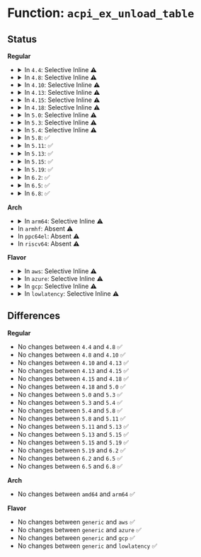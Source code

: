 # Function: <code>acpi_ex_unload_table</code>

## Status
<b>Regular</b>
<ul>
<li>
<details>
<summary>In <code>4.4</code>: Selective Inline ⚠️</summary>

```c
acpi_status acpi_ex_unload_table(union acpi_operand_object *ddb_handle);
```

**Collision:** Unique Global

**Inline:** Selective

**Transformation:** False

**Instances:**

```
In drivers/acpi/acpica/exconfig.c (ffffffff81493ed5)
Location: drivers/acpi/acpica/exconfig.c:556
Inline: True
Direct callers:
  - drivers/acpi/acpica/exconfig.c:acpi_ex_load_table_op
  - drivers/acpi/acpica/exconfig.c:acpi_ex_load_op
  - drivers/acpi/acpica/exoparg1.c:acpi_ex_opcode_1A_0T_0R
```
**Symbols:**

```
ffffffff81493ed5-ffffffff81493fb5: acpi_ex_unload_table (STB_GLOBAL)
```
</details>
</li>
<li>
<details>
<summary>In <code>4.8</code>: Selective Inline ⚠️</summary>

```c
acpi_status acpi_ex_unload_table(union acpi_operand_object *ddb_handle);
```

**Collision:** Unique Global

**Inline:** Selective

**Transformation:** False

**Instances:**

```
In drivers/acpi/acpica/exconfig.c (ffffffff814e303c)
Location: drivers/acpi/acpica/exconfig.c:558
Inline: True
Direct callers:
  - drivers/acpi/acpica/exconfig.c:acpi_ex_load_op
  - drivers/acpi/acpica/exconfig.c:acpi_ex_load_table_op
  - drivers/acpi/acpica/exoparg1.c:acpi_ex_opcode_1A_0T_0R
```
**Symbols:**

```
ffffffff814e303c-ffffffff814e311c: acpi_ex_unload_table (STB_GLOBAL)
```
</details>
</li>
<li>
<details>
<summary>In <code>4.10</code>: Selective Inline ⚠️</summary>

```c
acpi_status acpi_ex_unload_table(union acpi_operand_object *ddb_handle);
```

**Collision:** Unique Global

**Inline:** Selective

**Transformation:** False

**Instances:**

```
In drivers/acpi/acpica/exconfig.c (ffffffff81505967)
Location: drivers/acpi/acpica/exconfig.c:497
Inline: True
Direct callers:
  - drivers/acpi/acpica/exconfig.c:acpi_ex_load_op
  - drivers/acpi/acpica/exconfig.c:acpi_ex_load_table_op
  - drivers/acpi/acpica/exoparg1.c:acpi_ex_opcode_1A_0T_0R
```
**Symbols:**

```
ffffffff81505967-ffffffff815059d1: acpi_ex_unload_table (STB_GLOBAL)
```
</details>
</li>
<li>
<details>
<summary>In <code>4.13</code>: Selective Inline ⚠️</summary>

```c
acpi_status acpi_ex_unload_table(union acpi_operand_object *ddb_handle);
```

**Collision:** Unique Global

**Inline:** Selective

**Transformation:** False

**Instances:**

```
In drivers/acpi/acpica/exconfig.c (ffffffff81515f72)
Location: drivers/acpi/acpica/exconfig.c:497
Inline: True
Direct callers:
  - drivers/acpi/acpica/exconfig.c:acpi_ex_load_op
  - drivers/acpi/acpica/exconfig.c:acpi_ex_load_table_op
  - drivers/acpi/acpica/exoparg1.c:acpi_ex_opcode_1A_0T_0R
```
**Symbols:**

```
ffffffff81515f72-ffffffff81515fdc: acpi_ex_unload_table (STB_GLOBAL)
```
</details>
</li>
<li>
<details>
<summary>In <code>4.15</code>: Selective Inline ⚠️</summary>

```c
acpi_status acpi_ex_unload_table(union acpi_operand_object *ddb_handle);
```

**Collision:** Unique Global

**Inline:** Selective

**Transformation:** False

**Instances:**

```
In drivers/acpi/acpica/exconfig.c (ffffffff81560c69)
Location: drivers/acpi/acpica/exconfig.c:497
Inline: True
Direct callers:
  - drivers/acpi/acpica/exconfig.c:acpi_ex_load_op
  - drivers/acpi/acpica/exconfig.c:acpi_ex_load_table_op
  - drivers/acpi/acpica/exoparg1.c:acpi_ex_opcode_1A_0T_0R
```
**Symbols:**

```
ffffffff81560c69-ffffffff81560d35: acpi_ex_unload_table (STB_GLOBAL)
```
</details>
</li>
<li>
<details>
<summary>In <code>4.18</code>: Selective Inline ⚠️</summary>

```c
acpi_status acpi_ex_unload_table(union acpi_operand_object *ddb_handle);
```

**Collision:** Unique Global

**Inline:** Selective

**Transformation:** False

**Instances:**

```
In drivers/acpi/acpica/exconfig.c (ffffffff81597914)
Location: drivers/acpi/acpica/exconfig.c:477
Inline: True
Direct callers:
  - drivers/acpi/acpica/exconfig.c:acpi_ex_load_op
  - drivers/acpi/acpica/exconfig.c:acpi_ex_load_table_op
  - drivers/acpi/acpica/exoparg1.c:acpi_ex_opcode_1A_0T_0R
```
**Symbols:**

```
ffffffff81597914-ffffffff815979fd: acpi_ex_unload_table (STB_GLOBAL)
```
</details>
</li>
<li>
<details>
<summary>In <code>5.0</code>: Selective Inline ⚠️</summary>

```c
acpi_status acpi_ex_unload_table(union acpi_operand_object *ddb_handle);
```

**Collision:** Unique Global

**Inline:** Selective

**Transformation:** False

**Instances:**

```
In drivers/acpi/acpica/exconfig.c (ffffffff815b0018)
Location: drivers/acpi/acpica/exconfig.c:477
Inline: True
Direct callers:
  - drivers/acpi/acpica/exconfig.c:acpi_ex_load_op
  - drivers/acpi/acpica/exconfig.c:acpi_ex_load_table_op
  - drivers/acpi/acpica/exoparg1.c:acpi_ex_opcode_1A_0T_0R
```
**Symbols:**

```
ffffffff815b0018-ffffffff815b0101: acpi_ex_unload_table (STB_GLOBAL)
```
</details>
</li>
<li>
<details>
<summary>In <code>5.3</code>: Selective Inline ⚠️</summary>

```c
acpi_status acpi_ex_unload_table(union acpi_operand_object *ddb_handle);
```

**Collision:** Unique Global

**Inline:** Selective

**Transformation:** False

**Instances:**

```
In drivers/acpi/acpica/exconfig.c (ffffffff815e189f)
Location: drivers/acpi/acpica/exconfig.c:475
Inline: True
Direct callers:
  - drivers/acpi/acpica/exconfig.c:acpi_ex_load_op
  - drivers/acpi/acpica/exconfig.c:acpi_ex_load_table_op
  - drivers/acpi/acpica/exoparg1.c:acpi_ex_opcode_1A_0T_0R
```
**Symbols:**

```
ffffffff815e189f-ffffffff815e198c: acpi_ex_unload_table (STB_GLOBAL)
```
</details>
</li>
<li>
<details>
<summary>In <code>5.4</code>: Selective Inline ⚠️</summary>

```c
acpi_status acpi_ex_unload_table(union acpi_operand_object *ddb_handle);
```

**Collision:** Unique Global

**Inline:** Selective

**Transformation:** False

**Instances:**

```
In drivers/acpi/acpica/exconfig.c (ffffffff81602c34)
Location: drivers/acpi/acpica/exconfig.c:475
Inline: True
Direct callers:
  - drivers/acpi/acpica/exconfig.c:acpi_ex_load_op
  - drivers/acpi/acpica/exconfig.c:acpi_ex_load_table_op
  - drivers/acpi/acpica/exoparg1.c:acpi_ex_opcode_1A_0T_0R
```
**Symbols:**

```
ffffffff81602c34-ffffffff81602d21: acpi_ex_unload_table (STB_GLOBAL)
```
</details>
</li>
<li>
<details>
<summary>In <code>5.8</code>: ✅</summary>

```c
acpi_status acpi_ex_unload_table(union acpi_operand_object *ddb_handle);
```

**Collision:** Unique Global

**Inline:** No

**Transformation:** False

**Instances:**

```
In drivers/acpi/acpica/exconfig.c (ffffffff816aeeda)
Location: drivers/acpi/acpica/exconfig.c:475
Inline: False
Direct callers:
  - drivers/acpi/acpica/exconfig.c:acpi_ex_load_op
  - drivers/acpi/acpica/exconfig.c:acpi_ex_load_table_op
  - drivers/acpi/acpica/exoparg1.c:acpi_ex_opcode_1A_0T_0R
```
**Symbols:**

```
ffffffff816aeeda-ffffffff816aefc7: acpi_ex_unload_table (STB_GLOBAL)
```
</details>
</li>
<li>
<details>
<summary>In <code>5.11</code>: ✅</summary>

```c
acpi_status acpi_ex_unload_table(union acpi_operand_object *ddb_handle);
```

**Collision:** Unique Global

**Inline:** No

**Transformation:** False

**Instances:**

```
In drivers/acpi/acpica/exconfig.c (ffffffff816cc816)
Location: drivers/acpi/acpica/exconfig.c:475
Inline: False
Direct callers:
  - drivers/acpi/acpica/exconfig.c:acpi_ex_load_op
  - drivers/acpi/acpica/exconfig.c:acpi_ex_load_table_op
  - drivers/acpi/acpica/exoparg1.c:acpi_ex_opcode_1A_0T_0R
```
**Symbols:**

```
ffffffff816cc816-ffffffff816cc903: acpi_ex_unload_table (STB_GLOBAL)
```
</details>
</li>
<li>
<details>
<summary>In <code>5.13</code>: ✅</summary>

```c
acpi_status acpi_ex_unload_table(union acpi_operand_object *ddb_handle);
```

**Collision:** Unique Global

**Inline:** No

**Transformation:** False

**Instances:**

```
In drivers/acpi/acpica/exconfig.c (ffffffff816ae7e2)
Location: drivers/acpi/acpica/exconfig.c:475
Inline: False
Direct callers:
  - drivers/acpi/acpica/exconfig.c:acpi_ex_load_op
  - drivers/acpi/acpica/exconfig.c:acpi_ex_load_table_op
  - drivers/acpi/acpica/exoparg1.c:acpi_ex_opcode_1A_0T_0R
```
**Symbols:**

```
ffffffff816ae7e2-ffffffff816ae8cf: acpi_ex_unload_table (STB_GLOBAL)
```
</details>
</li>
<li>
<details>
<summary>In <code>5.15</code>: ✅</summary>

```c
acpi_status acpi_ex_unload_table(union acpi_operand_object *ddb_handle);
```

**Collision:** Unique Global

**Inline:** No

**Transformation:** False

**Instances:**

```
In drivers/acpi/acpica/exconfig.c (ffffffff817255a1)
Location: drivers/acpi/acpica/exconfig.c:475
Inline: False
Direct callers:
  - drivers/acpi/acpica/exconfig.c:acpi_ex_load_op
  - drivers/acpi/acpica/exconfig.c:acpi_ex_load_table_op
  - drivers/acpi/acpica/exoparg1.c:acpi_ex_opcode_1A_0T_0R
```
**Symbols:**

```
ffffffff817255a1-ffffffff8172568e: acpi_ex_unload_table (STB_GLOBAL)
```
</details>
</li>
<li>
<details>
<summary>In <code>5.19</code>: ✅</summary>

```c
acpi_status acpi_ex_unload_table(union acpi_operand_object *ddb_handle);
```

**Collision:** Unique Global

**Inline:** No

**Transformation:** False

**Instances:**

```
In drivers/acpi/acpica/exconfig.c (ffffffff81856168)
Location: drivers/acpi/acpica/exconfig.c:488
Inline: False
Direct callers:
  - drivers/acpi/acpica/exconfig.c:acpi_ex_load_table_op
  - drivers/acpi/acpica/exoparg1.c:acpi_ex_opcode_1A_0T_0R
```
**Symbols:**

```
ffffffff81856168-ffffffff81856264: acpi_ex_unload_table (STB_GLOBAL)
```
</details>
</li>
<li>
<details>
<summary>In <code>6.2</code>: ✅</summary>

```c
acpi_status acpi_ex_unload_table(union acpi_operand_object *ddb_handle);
```

**Collision:** Unique Global

**Inline:** No

**Transformation:** False

**Instances:**

```
In drivers/acpi/acpica/exconfig.c (ffffffff819912d0)
Location: drivers/acpi/acpica/exconfig.c:488
Inline: False
Direct callers:
  - drivers/acpi/acpica/exconfig.c:acpi_ex_load_table_op
  - drivers/acpi/acpica/exoparg1.c:acpi_ex_opcode_1A_0T_0R
```
**Symbols:**

```
ffffffff819912d0-ffffffff819913e1: acpi_ex_unload_table (STB_GLOBAL)
```
</details>
</li>
<li>
<details>
<summary>In <code>6.5</code>: ✅</summary>

```c
acpi_status acpi_ex_unload_table(union acpi_operand_object *ddb_handle);
```

**Collision:** Unique Global

**Inline:** No

**Transformation:** False

**Instances:**

```
In drivers/acpi/acpica/exconfig.c (ffffffff819d7dd0)
Location: drivers/acpi/acpica/exconfig.c:488
Inline: False
Direct callers:
  - drivers/acpi/acpica/exconfig.c:acpi_ex_load_table_op
  - drivers/acpi/acpica/exoparg1.c:acpi_ex_opcode_1A_0T_0R
```
**Symbols:**

```
ffffffff819d7dd0-ffffffff819d7ee1: acpi_ex_unload_table (STB_GLOBAL)
```
</details>
</li>
<li>
<details>
<summary>In <code>6.8</code>: ✅</summary>

```c
acpi_status acpi_ex_unload_table(union acpi_operand_object *ddb_handle);
```

**Collision:** Unique Global

**Inline:** No

**Transformation:** False

**Instances:**

```
In drivers/acpi/acpica/exconfig.c (ffffffff81a22ac0)
Location: drivers/acpi/acpica/exconfig.c:488
Inline: False
Direct callers:
  - drivers/acpi/acpica/exconfig.c:acpi_ex_load_table_op
  - drivers/acpi/acpica/exoparg1.c:acpi_ex_opcode_1A_0T_0R
```
**Symbols:**

```
ffffffff81a22ac0-ffffffff81a22bd1: acpi_ex_unload_table (STB_GLOBAL)
```
</details>
</li>
</ul>
<b>Arch</b>
<ul>
<li>
<details>
<summary>In <code>arm64</code>: Selective Inline ⚠️</summary>

```c
acpi_status acpi_ex_unload_table(union acpi_operand_object *ddb_handle);
```

**Collision:** Unique Global

**Inline:** Selective

**Transformation:** False

**Instances:**

```
In drivers/acpi/acpica/exconfig.c (ffff800010783a54)
Location: drivers/acpi/acpica/exconfig.c:475
Inline: True
Direct callers:
  - drivers/acpi/acpica/exconfig.c:acpi_ex_load_op
  - drivers/acpi/acpica/exconfig.c:acpi_ex_load_table_op
  - drivers/acpi/acpica/exoparg1.c:acpi_ex_opcode_1A_0T_0R
```
**Symbols:**

```
ffff800010783a54-ffff800010783b04: acpi_ex_unload_table (STB_GLOBAL)
```
</details>
</li>
<li>
In <code>armhf</code>: Absent ⚠️
</li>
<li>
In <code>ppc64el</code>: Absent ⚠️
</li>
<li>
In <code>riscv64</code>: Absent ⚠️
</li>
</ul>
<b>Flavor</b>
<ul>
<li>
<details>
<summary>In <code>aws</code>: Selective Inline ⚠️</summary>

```c
acpi_status acpi_ex_unload_table(union acpi_operand_object *ddb_handle);
```

**Collision:** Unique Global

**Inline:** Selective

**Transformation:** False

**Instances:**

```
In drivers/acpi/acpica/exconfig.c (ffffffff815e9dcd)
Location: drivers/acpi/acpica/exconfig.c:475
Inline: True
Direct callers:
  - drivers/acpi/acpica/exconfig.c:acpi_ex_load_op
  - drivers/acpi/acpica/exconfig.c:acpi_ex_load_table_op
  - drivers/acpi/acpica/exoparg1.c:acpi_ex_opcode_1A_0T_0R
```
**Symbols:**

```
ffffffff815e9dcd-ffffffff815e9e58: acpi_ex_unload_table (STB_GLOBAL)
```
</details>
</li>
<li>
<details>
<summary>In <code>azure</code>: Selective Inline ⚠️</summary>

```c
acpi_status acpi_ex_unload_table(union acpi_operand_object *ddb_handle);
```

**Collision:** Unique Global

**Inline:** Selective

**Transformation:** False

**Instances:**

```
In drivers/acpi/acpica/exconfig.c (ffffffff815d53eb)
Location: drivers/acpi/acpica/exconfig.c:475
Inline: True
Direct callers:
  - drivers/acpi/acpica/exconfig.c:acpi_ex_load_op
  - drivers/acpi/acpica/exconfig.c:acpi_ex_load_table_op
  - drivers/acpi/acpica/exoparg1.c:acpi_ex_opcode_1A_0T_0R
```
**Symbols:**

```
ffffffff815d53eb-ffffffff815d5476: acpi_ex_unload_table (STB_GLOBAL)
```
</details>
</li>
<li>
<details>
<summary>In <code>gcp</code>: Selective Inline ⚠️</summary>

```c
acpi_status acpi_ex_unload_table(union acpi_operand_object *ddb_handle);
```

**Collision:** Unique Global

**Inline:** Selective

**Transformation:** False

**Instances:**

```
In drivers/acpi/acpica/exconfig.c (ffffffff815f6f14)
Location: drivers/acpi/acpica/exconfig.c:475
Inline: True
Direct callers:
  - drivers/acpi/acpica/exconfig.c:acpi_ex_load_op
  - drivers/acpi/acpica/exconfig.c:acpi_ex_load_table_op
  - drivers/acpi/acpica/exoparg1.c:acpi_ex_opcode_1A_0T_0R
```
**Symbols:**

```
ffffffff815f6f14-ffffffff815f7001: acpi_ex_unload_table (STB_GLOBAL)
```
</details>
</li>
<li>
<details>
<summary>In <code>lowlatency</code>: Selective Inline ⚠️</summary>

```c
acpi_status acpi_ex_unload_table(union acpi_operand_object *ddb_handle);
```

**Collision:** Unique Global

**Inline:** Selective

**Transformation:** False

**Instances:**

```
In drivers/acpi/acpica/exconfig.c (ffffffff81610dc4)
Location: drivers/acpi/acpica/exconfig.c:475
Inline: True
Direct callers:
  - drivers/acpi/acpica/exconfig.c:acpi_ex_load_op
  - drivers/acpi/acpica/exconfig.c:acpi_ex_load_table_op
  - drivers/acpi/acpica/exoparg1.c:acpi_ex_opcode_1A_0T_0R
```
**Symbols:**

```
ffffffff81610dc4-ffffffff81610eb1: acpi_ex_unload_table (STB_GLOBAL)
```
</details>
</li>
</ul>

## Differences
<b>Regular</b>
<ul>
<li>
No changes between <code>4.4</code> and <code>4.8</code> ✅
</li>
<li>
No changes between <code>4.8</code> and <code>4.10</code> ✅
</li>
<li>
No changes between <code>4.10</code> and <code>4.13</code> ✅
</li>
<li>
No changes between <code>4.13</code> and <code>4.15</code> ✅
</li>
<li>
No changes between <code>4.15</code> and <code>4.18</code> ✅
</li>
<li>
No changes between <code>4.18</code> and <code>5.0</code> ✅
</li>
<li>
No changes between <code>5.0</code> and <code>5.3</code> ✅
</li>
<li>
No changes between <code>5.3</code> and <code>5.4</code> ✅
</li>
<li>
No changes between <code>5.4</code> and <code>5.8</code> ✅
</li>
<li>
No changes between <code>5.8</code> and <code>5.11</code> ✅
</li>
<li>
No changes between <code>5.11</code> and <code>5.13</code> ✅
</li>
<li>
No changes between <code>5.13</code> and <code>5.15</code> ✅
</li>
<li>
No changes between <code>5.15</code> and <code>5.19</code> ✅
</li>
<li>
No changes between <code>5.19</code> and <code>6.2</code> ✅
</li>
<li>
No changes between <code>6.2</code> and <code>6.5</code> ✅
</li>
<li>
No changes between <code>6.5</code> and <code>6.8</code> ✅
</li>
</ul>
<b>Arch</b>
<ul>
<li>
No changes between <code>amd64</code> and <code>arm64</code> ✅
</li>
</ul>
<b>Flavor</b>
<ul>
<li>
No changes between <code>generic</code> and <code>aws</code> ✅
</li>
<li>
No changes between <code>generic</code> and <code>azure</code> ✅
</li>
<li>
No changes between <code>generic</code> and <code>gcp</code> ✅
</li>
<li>
No changes between <code>generic</code> and <code>lowlatency</code> ✅
</li>
</ul>
